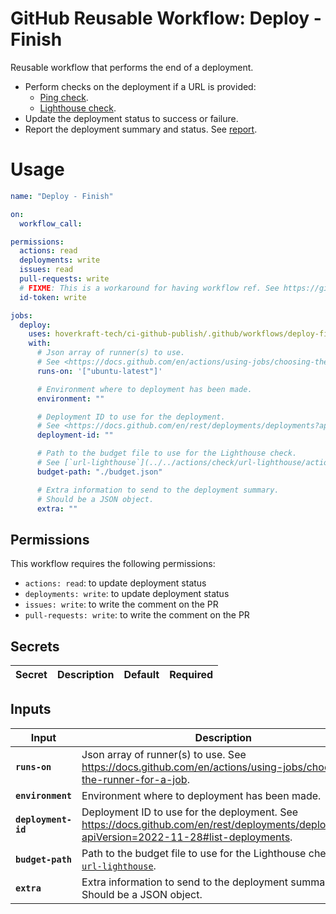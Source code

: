 <!-- start branding -->
<!-- end branding -->
<!-- start title -->

# GitHub Reusable Workflow: Deploy - Finish

<!-- end title -->
<!-- start badges -->
<!-- end badges -->
<!-- start description -->

Reusable workflow that performs the end of a deployment.

- Perform checks on the deployment if a URL is provided:
  - [Ping check](../../actions/check/url-ping/README.md).
  - [Lighthouse check](../../actions/check/url-lighthouse/README.md).
- Update the deployment status to success or failure.
- Report the deployment summary and status. See [report](../../actions/deploy/report/README.md).

<!-- end description -->
<!-- start contents -->
<!-- end contents -->

# Usage

<!-- start usage -->

```yaml
name: "Deploy - Finish"

on:
  workflow_call:

permissions:
  actions: read
  deployments: write
  issues: read
  pull-requests: write
  # FIXME: This is a workaround for having workflow ref. See https://github.com/orgs/community/discussions/38659
  id-token: write

jobs:
  deploy:
    uses: hoverkraft-tech/ci-github-publish/.github/workflows/deploy-finish.yml@0.7.1
    with:
      # Json array of runner(s) to use.
      # See <https://docs.github.com/en/actions/using-jobs/choosing-the-runner-for-a-job>.
      runs-on: '["ubuntu-latest"]'

      # Environment where to deployment has been made.
      environment: ""

      # Deployment ID to use for the deployment.
      # See <https://docs.github.com/en/rest/deployments/deployments?apiVersion=2022-11-28#list-deployments>.
      deployment-id: ""

      # Path to the budget file to use for the Lighthouse check.
      # See [`url-lighthouse`](../../actions/check/url-lighthouse/action.yml/README.md).
      budget-path: "./budget.json"

      # Extra information to send to the deployment summary.
      # Should be a JSON object.
      extra: ""
```

<!-- end usage -->

## Permissions

<!-- start permissions -->

This workflow requires the following permissions:

- `actions: read`: to update deployment status
- `deployments: write`: to update deployment status
- `issues: write`: to write the comment on the PR
- `pull-requests: write`: to write the comment on the PR

<!-- end permissions -->
<!--
// jscpd:ignore-start
-->

## Secrets

<!-- start secrets -->

| **Secret** | **Description** | **Default** | **Required** |
| ---------- | --------------- | ----------- | ------------ |

<!-- end secrets -->
<!--
// jscpd:ignore-end
-->

## Inputs

<!-- start inputs -->

| **Input**                      | **Description**                                                                                                                                | **Default**                    | **Type** | **Required** |
| ------------------------------ | ---------------------------------------------------------------------------------------------------------------------------------------------- | ------------------------------ | -------- | ------------ |
| **<code>runs-on</code>**       | Json array of runner(s) to use. See <https://docs.github.com/en/actions/using-jobs/choosing-the-runner-for-a-job>.                             | <code>["ubuntu-latest"]</code> | `string` | **false**    |
| **<code>environment</code>**   | Environment where to deployment has been made.                                                                                                 | <code></code>                  | `string` | **true**     |
| **<code>deployment-id</code>** | Deployment ID to use for the deployment. See <https://docs.github.com/en/rest/deployments/deployments?apiVersion=2022-11-28#list-deployments>. | <code></code>                  | `string` | **true**     |
| **<code>budget-path</code>**   | Path to the budget file to use for the Lighthouse check. See [`url-lighthouse`](../../actions/check/url-lighthouse/action.yml/README.md).      | <code>./budget.json</code>     | `string` | **false**    |
| **<code>extra</code>**         | Extra information to send to the deployment summary. Should be a JSON object.                                                                  | <code></code>                  | `string` | **false**    |

<!-- end inputs -->

<!-- start outputs -->
<!-- end outputs -->
<!-- start [.github/ghadocs/examples/] -->
<!-- end [.github/ghadocs/examples/] -->
